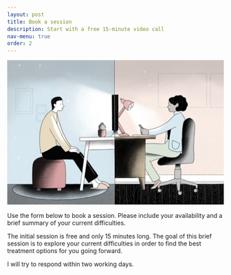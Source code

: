```yaml
---
layout: post
title: Book a session
description: Start with a free 15-minute video call
nav-menu: true
order: 2
---
```


<img src="assets/images/therapy.jpg">

Use the form below to book a session. Please include your availability and a brief summary of your current difficulties.

The initial session is free and only 15 minutes long. The goal of this brief session is to explore your current difficulties in order to find the best treatment options for you going forward.

I will try to respond within two working days. 